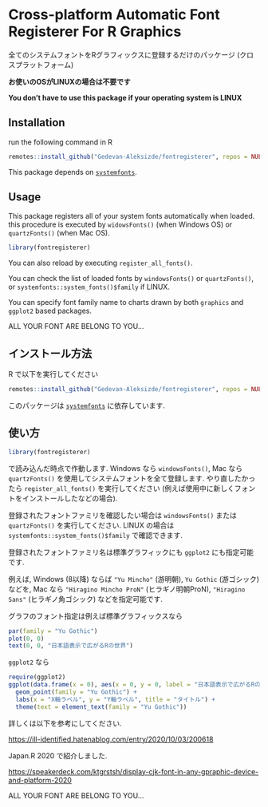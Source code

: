
# Cross-platform Automatic Font Registerer For R Graphics

全てのシステムフォントをRグラフィックスに登録するだけのパッケージ
(クロスプラットフォーム)

**お使いのOSがLINUXの場合は不要です**

**You don’t have to use this package if your operating system is LINUX**

## Installation

run the following command in R

``` r
remotes::install_github("Gedevan-Aleksizde/fontregisterer", repos = NULL)
```

This package depends on
[`systemfonts`](https://cran.r-project.org/web/packages/systemfonts/index.html).

## Usage

This package registers all of your system fonts automatically when
loaded. this procedure is executed by `widowsFonts()` (when Windows OS)
or `quartzFonts()` (when Mac OS).

``` r
library(fontregisterer)
```

You can also reload by executing `register_all_fonts()`.

You can check the list of loaded fonts by `windowsFonts()` or
`quartzFonts()`, or `systemfonts::system_fonts()$family` if LINUX.

You can specify font family name to charts drawn by both `graphics` and
`ggplot2` based packages.

ALL YOUR FONT ARE BELONG TO YOU…

## インストール方法

R で以下を実行してください

``` r
remotes::install_github("Gedevan-Aleksizde/fontregisterer", repos = NULL, type = "source")
```

このパッケージは
[`systemfonts`](https://cran.r-project.org/web/packages/systemfonts/index.html)
に依存しています.

## 使い方

``` r
library(fontregisterer)
```

で読み込んだ時点で作動します. Windows なら `windowsFonts()`, Mac なら
`quartzFonts()` を使用してシステムフォントを全て登録します.
やり直したかったら `register_all_fonts()` を実行してください
(例えば使用中に新しくフォントをインストールしたなどの場合).

登録されたフォントファミリを確認したい場合は `windowsFonts()` または
`quartzFonts()` を実行してください. LINUX の場合は
`systemfonts::system_fonts()$family` で確認できます.

登録されたフォントファミリ名は標準グラフィックにも `ggplot2`
にも指定可能です.

例えば, Windows (8以降) ならば `"Yu Mincho"` (游明朝), `Yu Gothic`
(游ゴシック) などを, Mac なら `"Hiragino Mincho ProN"`
(ヒラギノ明朝ProN), `"Hiragino Sans"` (ヒラギノ角ゴシック)
などを指定可能です.

グラフのフォント指定は例えば標準グラフィックスなら

``` r
par(family = "Yu Gothic")
plot(0, 0)
text(0, 0, "日本語表示で広がるRの世界")
```

`ggplot2` なら

``` r
require(ggplot2)
ggplot(data.frame(x = 0), aes(x = 0, y = 0, label = "日本語表示で広がるRの世界")) +
  geom_point(family = "Yu Gothic") +
  labs(x = "X軸ラベル", y = "Y軸ラベル", title = "タイトル") +
  theme(text = element_text(family = "Yu Gothic"))
```

詳しくは以下を参考にしてください.

<https://ill-identified.hatenablog.com/entry/2020/10/03/200618>

Japan.R 2020 で紹介しました.

<https://speakerdeck.com/ktgrstsh/display-cjk-font-in-any-gpraphic-device-and-platform-2020>

ALL YOUR FONT ARE BELONG TO YOU…
